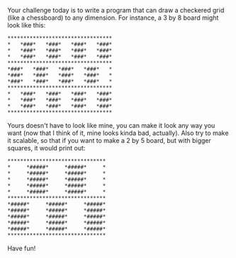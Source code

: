 Your challenge today is to write a program that can draw a checkered grid (like a chessboard) to any dimension. For instance, a 3 by 8 board might look like this: 

    *********************************
    *   *###*   *###*   *###*   *###*
    *   *###*   *###*   *###*   *###*
    *   *###*   *###*   *###*   *###*
    *********************************
    *###*   *###*   *###*   *###*   *
    *###*   *###*   *###*   *###*   *
    *###*   *###*   *###*   *###*   *
    *********************************
    *   *###*   *###*   *###*   *###*
    *   *###*   *###*   *###*   *###*
    *   *###*   *###*   *###*   *###*
    *********************************

Yours doesn't have to look like mine, you can make it look any way you want (now that I think of it, mine looks kinda bad, actually). Also try to make it scalable, so that if you want to make a 2 by 5 board, but with bigger squares, it would print out:

    *******************************
    *     *#####*     *#####*     *
    *     *#####*     *#####*     *
    *     *#####*     *#####*     *
    *     *#####*     *#####*     *
    *     *#####*     *#####*     *
    *******************************
    *#####*     *#####*     *#####*
    *#####*     *#####*     *#####*
    *#####*     *#####*     *#####*
    *#####*     *#####*     *#####*
    *#####*     *#####*     *#####*
    *******************************

Have fun!
